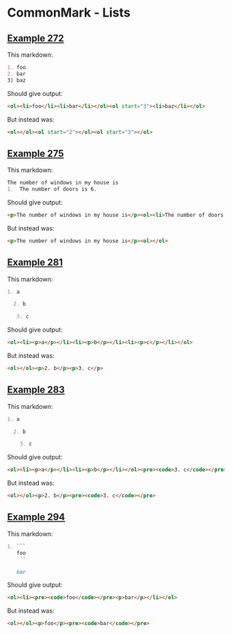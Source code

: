 # CommonMark - Lists

## [Example 272](https://spec.commonmark.org/0.29/#example-272)

This markdown:

````````````markdown
1. foo
2. bar
3) baz

````````````

Should give output:

````````````html
<ol><li>foo</li><li>bar</li></ol><ol start="3"><li>baz</li></ol>
````````````

But instead was:

````````````html
<ol></ol><ol start="2"></ol><ol start="3"></ol>
````````````
## [Example 275](https://spec.commonmark.org/0.29/#example-275)

This markdown:

````````````markdown
The number of windows in my house is
1.  The number of doors is 6.

````````````

Should give output:

````````````html
<p>The number of windows in my house is</p><ol><li>The number of doors is 6.</li></ol>
````````````

But instead was:

````````````html
<p>The number of windows in my house is</p><ol></ol>
````````````
## [Example 281](https://spec.commonmark.org/0.29/#example-281)

This markdown:

````````````markdown
1. a

  2. b

   3. c

````````````

Should give output:

````````````html
<ol><li><p>a</p></li><li><p>b</p></li><li><p>c</p></li></ol>
````````````

But instead was:

````````````html
<ol></ol><p>2. b</p><p>3. c</p>
````````````
## [Example 283](https://spec.commonmark.org/0.29/#example-283)

This markdown:

````````````markdown
1. a

  2. b

    3. c

````````````

Should give output:

````````````html
<ol><li><p>a</p></li><li><p>b</p></li></ol><pre><code>3. c</code></pre>
````````````

But instead was:

````````````html
<ol></ol><p>2. b</p><pre><code>3. c</code></pre>
````````````
## [Example 294](https://spec.commonmark.org/0.29/#example-294)

This markdown:

````````````markdown
1. ```
   foo
   ```

   bar

````````````

Should give output:

````````````html
<ol><li><pre><code>foo</code></pre><p>bar</p></li></ol>
````````````

But instead was:

````````````html
<ol></ol><p>foo</p><pre><code>bar</code></pre>
````````````
